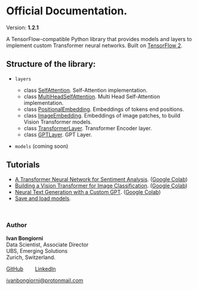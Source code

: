 
# Official Documentation.
Version: **1.2.1**

A TensorFlow-compatible Python library that provides models and layers to implement custom Transformer neural networks. Built on [TensorFlow 2](https://www.tensorflow.org/api_docs/python/tf).

## Structure of the library:

- `layers`
  - class [SelfAttention](https://ivanbongiorni.github.io/maximal/elements/selfattention.html). Self-Attention implementation.
  - class [MultiHeadSelfAttention](https://ivanbongiorni.github.io/maximal/elements/multiheadselfattention.html). Multi Head Self-Attention implementation.
  - class [PositionalEmbedding](https://ivanbongiorni.github.io/maximal/elements/positionalembedding.html). Embeddings of tokens end positions.
  - class [ImageEmbedding](https://ivanbongiorni.github.io/maximal/elements/imageembedding.html). Embeddings of image patches, to build Vision Transformer models.
  - class [TransformerLayer](https://ivanbongiorni.github.io/maximal/elements/transformerlayer.html). Transformer Encoder layer.
  - class [GPTLayer](https://ivanbongiorni.github.io/maximal/elements/gptlayer.html). GPT Layer.

- `models` (coming soon)

## Tutorials
- [A Transformer Neural Network for Sentiment Analysis](https://ivanbongiorni.github.io/maximal/tutorials/sentiment_analysis.html). ([Google Colab](https://colab.research.google.com/drive/1j0vDhAZX7Ni_sdCDb0C1veMtW3FEXlRD?usp=sharing))
- [Building a Vision Transformer for Image Classification](https://ivanbongiorni.github.io/maximal/tutorials/vision_transformer.html). ([Google Colab](https://colab.research.google.com/drive/1LWFDOLJ9HGUXsHttLatU39HLlTRcTjEG?usp=sharing))
- [Neural Text Generation with a Custom GPT](https://ivanbongiorni.github.io/maximal/tutorials/gpt.html). ([Google Colab](https://colab.research.google.com/drive/1pUqoGVLbSZurfcH_z1LEM5tEoXUtyzaF?usp=sharing))
- [Save and load models](https://ivanbongiorni.github.io/maximal/tutorials/save_and_load.html).

<br>

### Author
**Ivan Bongiorni**
<br>Data Scientist, Associate Director
<br>UBS, Emerging Solutions
<br>Zurich, Switzerland.

[GitHub](https://github.com/IvanBongiorni)
  &nbsp;&nbsp;&nbsp;&nbsp;&nbsp;&nbsp;
[LinkedIn](https://www.linkedin.com/in/ivan-bongiorni-b8a583164/)

ivanbongiorni@protonmail.com
